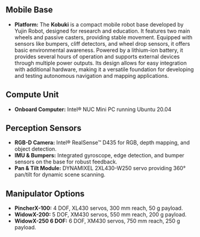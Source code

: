 ## Mobile Base
- **Platform:** The **Kobuki** is a compact mobile robot base developed by Yujin Robot, designed for research and education. It features two main wheels and passive casters, providing stable movement. Equipped with sensors like bumpers, cliff detectors, and wheel drop sensors, it offers basic environmental awareness. Powered by a lithium-ion battery, it provides several hours of operation and supports external devices through multiple power outputs. Its design allows for easy integration with additional hardware, making it a versatile foundation for developing and testing autonomous navigation and mapping applications.

## Compute Unit
- **Onboard Computer:** Intel® NUC Mini PC running Ubuntu 20.04

## Perception Sensors
- **RGB-D Camera:** Intel® RealSense™ D435 for RGB, depth mapping, and object detection.
- **IMU & Bumpers:** Integrated gyroscope, edge detection, and bumper sensors on the base for robust feedback.
- **Pan & Tilt Module:** DYNAMIXEL 2XL430-W250 servo providing 360° pan/tilt for dynamic scene scanning.

## Manipulator Options
- **PincherX-100:** 4 DOF, XL430 servos, 300 mm reach, 50 g payload.
- **WidowX-200:** 5 DOF, XM430 servos, 550 mm reach, 200 g payload.
- **WidowX-250 6 DOF:** 6 DOF, XM430 servos, 750 mm reach, 250 g payload.
